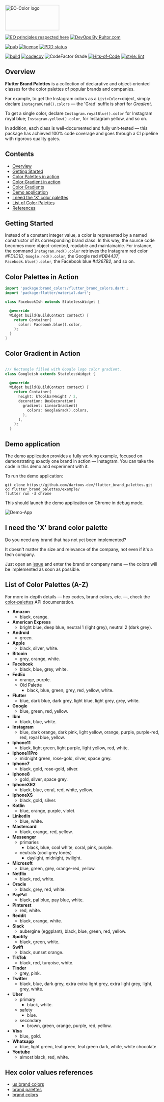 <img
src="https://user-images.githubusercontent.com/24878574/119202536-61caa380-ba67-11eb-8f29-1bfa92f28143.png"
alt="EO-Color logo" width="176" height="82"/>

[![EO principles respected
here](https://www.elegantobjects.org/badge.svg)](https://www.elegantobjects.org)
[![DevOps By
Rultor.com](https://www.rultor.com/b/dartoos-dev/flutter_brand_palettes)](https://www.rultor.com/p/dartoos-dev/flutter_brand_palettes)

[![pub](https://img.shields.io/pub/v/flutter_brand_palettes)](https://pub.dev/packages/flutter_brand_palettes)
[![license](https://img.shields.io/badge/license-mit-green.svg)](https://github.com/dartoos-dev/flutter_brand_palettes/blob/master/LICENSE)
[![PDD status](https://www.0pdd.com/svg?name=dartoos-dev/flutter_brand_palettes)](https://www.0pdd.com/p?name=dartoos-dev/flutter_brand_palettes)

[![build](https://github.com/dartoos-dev/flutter_brand_palettes/actions/workflows/build.yml/badge.svg)](https://github.com/dartoos-dev/flutter_brand_palettes/actions/)
[![codecov](https://codecov.io/gh/dartoos-dev/flutter_brand_palettes/branch/master/graph/badge.svg?token=Hvpu48mfx1)](https://codecov.io/gh/dartoos-dev/flutter_brand_palettes)
![CodeFactor Grade](https://img.shields.io/codefactor/grade/github/rafamizes/flutter_brand_palettes)
[![Hits-of-Code](https://hitsofcode.com/github/dartoos-dev/flutter_brand_palettes?branch=master)](https://hitsofcode.com/github/dartoos-dev/flutter_brand_palettes/view?branch=master)
[![style: lint](https://img.shields.io/badge/style-lint-4BC0F5.svg)](https://pub.dev/packages/lint)

## Overview

**Flutter Brand Palettes** is a collection of declarative and object-oriented
classes for the color palettes of popular brands and companies.

For example, to get the Instagram colors as a `List<Color>`object,
simply declare `InstagramGrad().colors` — the 'Grad' suffix is short for
_Gradient_.

To get a single color, declare `Instagram.royalBlue().color` for Instagram
royal blue; `Instagram.yellow().color`, for Instagram yellow, and so on.

In addition, each class is well-documented and fully unit-tested — this package
has achieved 100% code coverage and goes through a CI pipeline with rigorous
quality gates.

## Contents

- [Overview](#overview)
- [Getting Started](#getting-started)
- [Color Palettes in action](#color-palettes-in-action)
- [Color Gradient in action](#color-gradient-in-action)
- [Color Gradients](#color-palettes-in-action)
- [Demo application](#demo-application)
- [I need the 'X' color palettes](#i-need-the-x-brand-color-palette)
- [List of Color Palettes](#list-of-color-palettes-a-z)
- [References](#hex-color-values-references)

## Getting Started

Instead of a constant integer value, a color is represented by a named
constructor of its corresponding brand class. In this way, the source code
becomes more object-oriented, readable and maintainable. For instance, the
command `Instagram.red().color` retrieves the Instagram red color _#FD1D1D_;
`Google.red().color`, the Google red _#DB4437_; `Facebook.blue().color`,
the Facebook blue _#4267B2_, and so on.

## Color Palettes in Action

```dart
import 'package:brand_colors/flutter_brand_colors.dart';
import 'package:flutter/material.dart';

class FacebookIsh extends StatelessWidget {

  @override
  Widget build(BuildContext context) {
    return Container(
      color: Facebook.blue().color,
    );
  }
}
```

## Color Gradient in Action

```dart

/// Rectangle filled with Google logo color gradient.
class Googleish extends StatelessWidget {

  @override
  Widget build(BuildContext context) {
    return Container(
      height: kToolbarHeight / 2,
      decoration: BoxDecoration(
        gradient: LinearGradient(
          colors: GoogleGrad().colors,
        ),
      ),
    );
  }

```

## Demo application

The demo application provides a fully working example, focused on demonstrating
exactly one brand in action — Instagram. You can take the code in this demo and
experiment with it.

To run the demo application:

```shell
git clone https://github.com/dartoos-dev/flutter_brand_palettes.git
cd flutter_brand_palettes/example/
flutter run -d chrome

```

This should launch the demo application on Chrome in debug mode.

![Demo-App](https://user-images.githubusercontent.com/24878574/122657224-de6ca280-d137-11eb-9eb1-fc5169872d64.png)

## I need the 'X' brand color palette

Do you need any brand that has not yet been implemented?

It doesn't matter the size and relevance of the company, not even if it's a
tech company.

Just open an [issue](https://github.com/dartoos-dev/flutter_brand_palettes/issues)
and enter the brand or company name — the colors will be implemented as soon as possible. 

## List of Color Palettes (A-Z)

For more in-depth details — hex codes, brand colors, etc. —, check the
[color-palettes](https://pub.dev/documentation/flutter_brand_palettes/latest/palettes/palettes-library.html)
API documentation.

- **Amazon**
  - black, orange.
- **American Express**
  - bright blue, deep blue, neutral 1 (light grey), neutral 2 (dark grey).
- **Android**
  - green.
- **Apple**
  - black, silver, white.
- **Bitcoin**
  - grey, orange, white.
- **Facebook**
  - black, blue, grey, white.
- **FedEx**
  - orange, purple.
  - Old Palette
    - black, blue, green, grey, red, yellow, white.
- **Flutter**
  - blue, dark blue, dark grey, light blue, light grey, grey, white.
- **Google**
  - blue, green, red, yellow.
- **Ibm**
  - black, blue, white.
- **Instagram**
  - blue, dark orange, dark pink, light yellow, orange, purple, purple-red, red,
    royal blue, yellow.
- **Iphone11**
  - black, light green, light purple, light yellow, red, white.
- **Iphone11Pro**
  - midnight green, rose-gold, silver, space grey.
- **Iphone7**
  - black, gold, rose-gold, silver.
- **Iphone8**
  - gold, silver, space grey.
- **IphoneXR2**
  - black, blue, coral, red, white, yellow.
- **IphoneXS**
  - black, gold, silver.
- **Kotlin**
  - blue, orange, purple, violet.
- **Linkedin**
  - blue, white.
- **Mastercard**
  - black, orange, red, yellow.
- **Messenger**
  - primaries
    - black, blue, cool white, coral, pink, purple.
  - neutrals (cool grey tones)
    - daylight, midnight, twilight.
- **Microsoft**
  - blue, green, grey, orange-red, yellow.
- **Netflix**
  - black, red, white.
- **Oracle**
  - black, grey, red, white.
- **PayPal**
  - black, pal blue, pay blue, white.
- **Pinterest**
  - red, white.
- **Reddit**
  - black, orange, white.
- **Slack**
  - aubergine (eggplant), black, blue, green, red, yellow.
- **Spotify**
  - black, green, white.
- **Swift**
  - black, sunset orange.
- **TikTok**
  - black, red, turqoise, white.
- **Tinder**
  - grey, pink.
- **Twitter**
  - black, blue, dark grey, extra extra light grey, extra light grey, light,
    grey, white.
- **Uber**
  - primary
    - black, white.
  - safety
    - blue.
  - secondary
    - brown, green, orange, purple, red, yellow.
- **Visa**
  - blue, gold.
- **Whatsapp**
  - blue, light green, teal green, teal green dark, white, white chocolate.
- **Youtube**
  - almost black, red, white.

## Hex color values references

- [us brand colors](https://usbrandcolors.com/)
- [brand palettes](https://brandpalettes.com/)
- [brand colors](https://brandcolors.net/)

